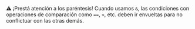 :warning: ¡Prestá atención a los paréntesis! Cuando usamos `&`, las condiciones con operaciones de comparación como `==`, `>`, etc. deben ir envueltas para no conflictuar con las otras demás.